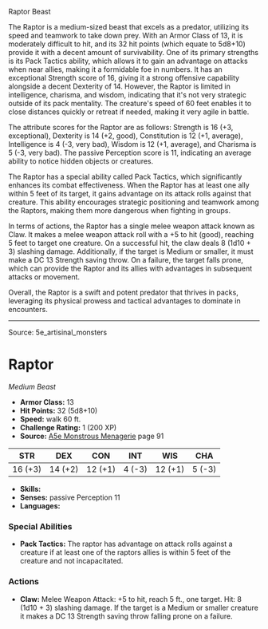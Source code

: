 <MonsterName/>Raptor</MonsterName>
<CreatureType/>Beast</CreatureType>

<summary>The Raptor is a medium-sized beast that excels as a predator, utilizing its speed and teamwork to take down prey. With an Armor Class of 13, it is moderately difficult to hit, and its 32 hit points (which equate to 5d8+10) provide it with a decent amount of survivability. One of its primary strengths is its Pack Tactics ability, which allows it to gain an advantage on attacks when near allies, making it a formidable foe in numbers. It has an exceptional Strength score of 16, giving it a strong offensive capability alongside a decent Dexterity of 14. However, the Raptor is limited in intelligence, charisma, and wisdom, indicating that it's not very strategic outside of its pack mentality. The creature's speed of 60 feet enables it to close distances quickly or retreat if needed, making it very agile in battle.</summary>

<detail>

The attribute scores for the Raptor are as follows: Strength is 16 (+3, exceptional), Dexterity is 14 (+2, good), Constitution is 12 (+1, average), Intelligence is 4 (-3, very bad), Wisdom is 12 (+1, average), and Charisma is 5 (-3, very bad). The passive Perception score is 11, indicating an average ability to notice hidden objects or creatures.

The Raptor has a special ability called Pack Tactics, which significantly enhances its combat effectiveness. When the Raptor has at least one ally within 5 feet of its target, it gains advantage on its attack rolls against that creature. This ability encourages strategic positioning and teamwork among the Raptors, making them more dangerous when fighting in groups.

In terms of actions, the Raptor has a single melee weapon attack known as Claw. It makes a melee weapon attack roll with a +5 to hit (good), reaching 5 feet to target one creature. On a successful hit, the claw deals 8 (1d10 + 3) slashing damage. Additionally, if the target is Medium or smaller, it must make a DC 13 Strength saving throw. On a failure, the target falls prone, which can provide the Raptor and its allies with advantages in subsequent attacks or movement.

Overall, the Raptor is a swift and potent predator that thrives in packs, leveraging its physical prowess and tactical advantages to dominate in encounters.</detail>



---

Source: 5e_artisinal_monsters

# Raptor

*Medium* *Beast*

- **Armor Class:** 13
- **Hit Points:** 32 (5d8+10)
- **Speed:** walk 60 ft.
- **Challenge Rating:** 1 (200 XP)
- **Source:** [A5e Monstrous Menagerie](https://enpublishingrpg.com/products/level-up-monstrous-menagerie-a5e) page 91

| STR | DEX | CON | INT | WIS | CHA |
| --- | --- | --- | --- | --- | --- |
| 16 (+3) | 14 (+2) | 12 (+1) | 4 (-3) | 12 (+1) | 5 (-3) |

- **Skills:** 
- **Senses:** passive Perception 11
- **Languages:** 

### Special Abilities

- **Pack Tactics:** The raptor has advantage on attack rolls against a creature if at least one of the raptors allies is within 5 feet of the creature and not incapacitated.

### Actions

- **Claw:** Melee Weapon Attack: +5 to hit, reach 5 ft., one target. Hit: 8 (1d10 + 3) slashing damage. If the target is a Medium or smaller creature  it makes a DC 13 Strength saving throw  falling prone on a failure.




